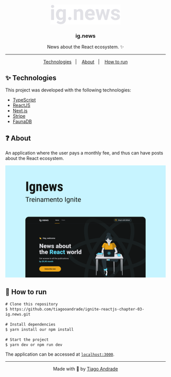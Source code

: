 <div align="center">
  <img src="/.github/logo.svg" alt="dtmoney" />
  <h3>ig.news</h3>
  <p>News about the React ecosystem. ✨</p>
  <hr/>
  <p>
    <a href="#-technologies">Technologies</a>&nbsp;&nbsp;&nbsp;|&nbsp;&nbsp;&nbsp;
    <a href="#-about">About</a>&nbsp;&nbsp;&nbsp;|&nbsp;&nbsp;&nbsp;
    <a href="#-how-to-run">How to run</a>
  </p>
</div>

## ✨ Technologies

This project was developed with the following technologies:

- [TypeScript](https://www.typescriptlang.org/)
- [ReactJS](https://reactjs.org/)
- [Next.js](https://nextjs.org/)
- [Stripe](https://stripe.com/)
- [FaunaDB](https://fauna.com/)

## ❓ About
An application where the user pays a monthly fee, and thus can have posts about the React ecosystem.

<img src="/.github/thumbnail.png" alt="thumbnail" />

## 🚀 How to run

```
# Clone this repository
$ https://github.com/tiagooandrade/ignite-reactjs-chapter-03-ig.news.git

# Install dependencies
$ yarn install our npm install

# Start the project
$ yarn dev or npm run dev
```

The application can be accessed at [`localhost:3000`](http://localhost:3000).

<hr/>

<div align="center">
  <p>Made with 💚 by <a href="https://github.com/tiagooandrade">Tiago Andrade</a></p>
</div>
